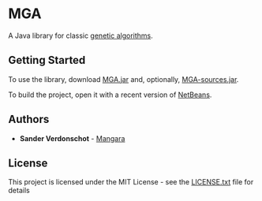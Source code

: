 # MGA

A Java library for classic [genetic algorithms](https://en.wikipedia.org/wiki/Genetic_algorithm).

## Getting Started

To use the library, download [MGA.jar](MGA-v1.0.jar) and, optionally, [MGA-sources.jar](MGA-sources-v1.0.jar).

To build the project, open it with a recent version of [NetBeans](https://netbeans.org/).

## Authors

* **Sander Verdonschot** - [Mangara](https://github.com/Mangara)

## License

This project is licensed under the MIT License - see the [LICENSE.txt](LICENSE.txt) file for details
